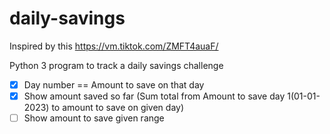 # daily-savings
Inspired by this https://vm.tiktok.com/ZMFT4auaF/

Python 3 program to track a daily savings challenge 
- [x] Day number == Amount to save on that day
- [x] Show amount saved so far (Sum total from Amount to save day 1(01-01-2023) to amount to save on given day)
- [ ] Show amount to save given range

